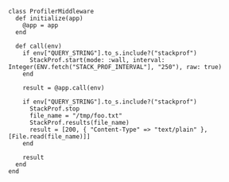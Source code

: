     class ProfilerMiddleware  
      def initialize(app)
        @app = app
      end
    
      def call(env)
        if env["QUERY_STRING"].to_s.include?("stackprof")
          StackProf.start(mode: :wall, interval: Integer(ENV.fetch("STACK_PROF_INTERVAL"], "250"), raw: true)
        end
    
        result = @app.call(env)
    
        if env["QUERY_STRING"].to_s.include?("stackprof")
          StackProf.stop
          file_name = "/tmp/foo.txt"
          StackProf.results(file_name)
          result = [200, { "Content-Type" => "text/plain" }, [File.read(file_name)]]
        end
    
        result
      end
    end

